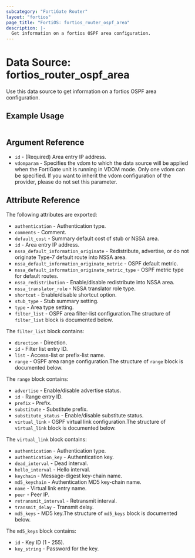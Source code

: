```yaml
---
subcategory: "FortiGate Router"
layout: "fortios"
page_title: "FortiOS: fortios_router_ospf_area"
description: |-
  Get information on a fortios OSPF area configuration.
---
```


# Data Source: fortios_router_ospf_area
Use this data source to get information on a fortios OSPF area configuration.


## Example Usage

```hcl

```

## Argument Reference

* `id` - (Required) Area entry IP address.
* `vdomparam` - Specifies the vdom to which the data source will be applied when the FortiGate unit is running in VDOM mode. Only one vdom can be specified. If you want to inherit the vdom configuration of the provider, please do not set this parameter.

## Attribute Reference

The following attributes are exported:

* `authentication` - Authentication type.
* `comments` - Comment.
* `default_cost` - Summary default cost of stub or NSSA area.
* `id` - Area entry IP address.
* `nssa_default_information_originate` - Redistribute, advertise, or do not originate Type-7 default route into NSSA area.
* `nssa_default_information_originate_metric` - OSPF default metric.
* `nssa_default_information_originate_metric_type` - OSPF metric type for default routes.
* `nssa_redistribution` - Enable/disable redistribute into NSSA area.
* `nssa_translator_role` - NSSA translator role type.
* `shortcut` - Enable/disable shortcut option.
* `stub_type` - Stub summary setting.
* `type` - Area type setting.
* `filter_list` - OSPF area filter-list configuration.The structure of `filter_list` block is documented below.

The `filter_list` block contains:

* `direction` - Direction.
* `id` - Filter list entry ID.
* `list` - Access-list or prefix-list name.
* `range` - OSPF area range configuration.The structure of `range` block is documented below.

The `range` block contains:

* `advertise` - Enable/disable advertise status.
* `id` - Range entry ID.
* `prefix` - Prefix.
* `substitute` - Substitute prefix.
* `substitute_status` - Enable/disable substitute status.
* `virtual_link` - OSPF virtual link configuration.The structure of `virtual_link` block is documented below.

The `virtual_link` block contains:

* `authentication` - Authentication type.
* `authentication_key` - Authentication key.
* `dead_interval` - Dead interval.
* `hello_interval` - Hello interval.
* `keychain` - Message-digest key-chain name.
* `md5_keychain` - Authentication MD5 key-chain name.
* `name` - Virtual link entry name.
* `peer` - Peer IP.
* `retransmit_interval` - Retransmit interval.
* `transmit_delay` - Transmit delay.
* `md5_keys` - MD5 key.The structure of `md5_keys` block is documented below.

The `md5_keys` block contains:

* `id` - Key ID (1 - 255).
* `key_string` - Password for the key.
